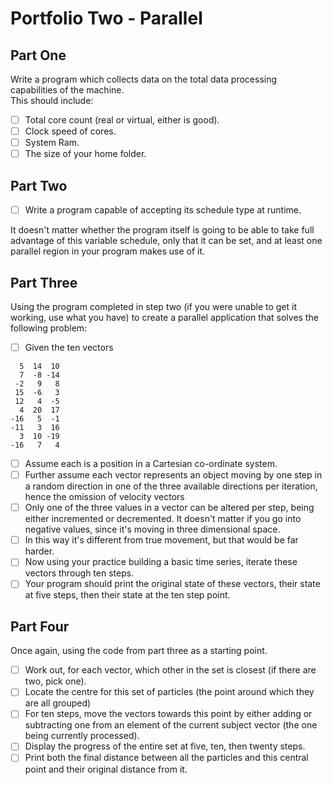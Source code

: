 # Portfolio Two - Parallel

## Part One

Write a program which collects data on the total data processing capabilities of the machine.  
This should include:

- [ ] Total core count (real or virtual, either is good).  
- [ ] Clock speed of cores.  
- [ ] System Ram.  
- [ ] The size of your home folder.  

## Part Two

- [ ] Write a program capable of accepting its schedule type at runtime.  

It doesn't matter whether the program itself is going to be able to take full advantage of this variable schedule, only that it can be set, and at least one parallel region in your program makes use of it.

## Part Three

Using the program completed in step two (if you were unable to get it working, use what you have) to create a parallel application that solves the following problem:

- [ ] Given the ten vectors

```
  5  14  10
  7  -8 -14
 -2   9   8
 15  -6   3
 12   4  -5
  4  20  17
-16   5  -1
-11   3  16
  3  10 -19
-16   7   4
```

- [ ] Assume each is a position in a Cartesian co-ordinate system.  
- [ ] Further assume each vector represents an object moving by one step in a random direction in one of the three available directions per iteration, hence the omission of velocity vectors  
- [ ] Only one of the three values in a vector can be altered per step, being either incremented or decremented. It doesn't matter if you go into negative values, since it's moving in three dimensional space.
- [ ] In this way it's different from true movement, but that would be far harder.
- [ ] Now using your practice building a basic time series, iterate these vectors through ten steps.
- [ ] Your program should print the original state of these vectors, their state at five steps, then their state at the ten step point.

## Part Four

Once again, using the code from part three as a starting point.

- [ ] Work out, for each vector, which other in the set is closest (if there are two, pick one).
- [ ] Locate the centre for this set of particles (the point around which they are all grouped)
- [ ] For ten steps, move the vectors towards this point by either adding or subtracting one from an element of the current subject vector (the one being currently processed).
- [ ] Display the progress of the entire set at five, ten, then twenty steps.
- [ ] Print both the final distance between all the particles and this central point and their original distance from it.
